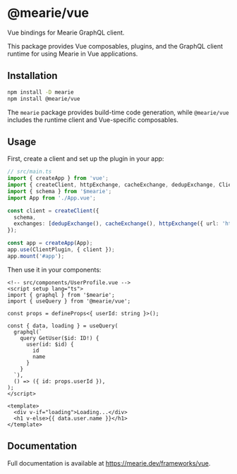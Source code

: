 # @mearie/vue

Vue bindings for Mearie GraphQL client.

This package provides Vue composables, plugins, and the GraphQL client runtime
for using Mearie in Vue applications.

## Installation

```bash
npm install -D mearie
npm install @mearie/vue
```

The `mearie` package provides build-time code generation, while `@mearie/vue`
includes the runtime client and Vue-specific composables.

## Usage

First, create a client and set up the plugin in your app:

```typescript
// src/main.ts
import { createApp } from 'vue';
import { createClient, httpExchange, cacheExchange, dedupExchange, ClientPlugin } from '@mearie/vue';
import { schema } from '$mearie';
import App from './App.vue';

const client = createClient({
  schema,
  exchanges: [dedupExchange(), cacheExchange(), httpExchange({ url: 'https://api.example.com/graphql' })],
});

const app = createApp(App);
app.use(ClientPlugin, { client });
app.mount('#app');
```

Then use it in your components:

```vue
<!-- src/components/UserProfile.vue -->
<script setup lang="ts">
import { graphql } from '$mearie';
import { useQuery } from '@mearie/vue';

const props = defineProps<{ userId: string }>();

const { data, loading } = useQuery(
  graphql(`
    query GetUser($id: ID!) {
      user(id: $id) {
        id
        name
      }
    }
  `),
  () => ({ id: props.userId }),
);
</script>

<template>
  <div v-if="loading">Loading...</div>
  <h1 v-else>{{ data.user.name }}</h1>
</template>
```

## Documentation

Full documentation is available at <https://mearie.dev/frameworks/vue>.
